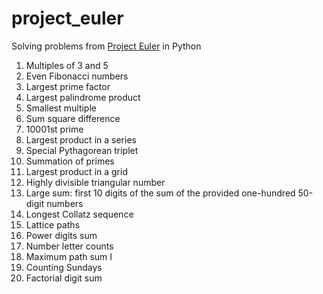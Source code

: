 # project_euler
Solving problems from [Project Euler](https://projecteuler.net/) in Python

1. Multiples of 3 and 5	
2. Even Fibonacci numbers	
3. Largest prime factor	
4. Largest palindrome product
5. Smallest multiple
6. Sum square difference
7. 10001st prime
8. Largest product in a series
9. Special Pythagorean triplet
10. Summation of primes
11. Largest product in a grid
12. Highly divisible triangular number
13. Large sum: first 10 digits of the sum of the provided one-hundred 50-digit numbers
14. Longest Collatz sequence
15. Lattice paths
16. Power digits sum
17. Number letter counts
18. Maximum path sum I
19. Counting Sundays
20. Factorial digit sum
